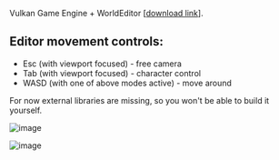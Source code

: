 Vulkan Game Engine + WorldEditor [[download link](https://drive.google.com/file/d/1MpZq4rXClwFvNyOUGPborKZa0O5cHLAL/view?usp=sharing)].

## Editor movement controls:
* Esc (with viewport focused) - free camera
* Tab (with viewport focused) - character control
* WASD (with one of above modes active) - move around

For now external libraries are missing, so you won't be able to build it yourself.


![image](https://github.com/HarryP0ster/GrayEngine/assets/82880494/a54ea1a7-a474-4dac-8ccb-7a36f8d24e72)

![image](https://github.com/HarryP0ster/GrayEngine/assets/82880494/8692dfc6-b97f-40c5-a2c1-36b3ef7c5b5c)

